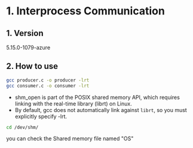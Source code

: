 # 1. Interprocess Communication
## 1. Version
5.15.0-1079-azure

## 2. How to use
```bash
gcc producer.c -o producer -lrt
gcc consumer.c -o consumer -lrt
```
- shm_open is part of the POSIX shared memory API, which requires linking with the real-time library (librt) on Linux.
- By default, gcc does not automatically link against `librt`, so you must explicitly specify -lrt.



```bash
cd /dev/shm/
```
you can check the Shared memory file named "OS"


